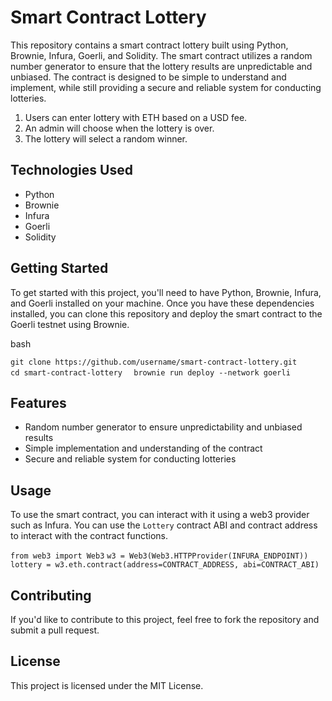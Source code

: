 # Smart Contract Lottery

This repository contains a smart contract lottery built using Python, Brownie, Infura, Goerli, and Solidity. The smart contract utilizes a random number generator to ensure that the lottery results are unpredictable and unbiased. The contract is designed to be simple to understand and implement, while still providing a secure and reliable system for conducting lotteries.

1. Users can enter lottery with ETH based on a USD fee.
2. An admin will choose when the lottery is over.
3. The lottery will select a random winner.

## Technologies Used

-   Python
-   Brownie
-   Infura
-   Goerli
-   Solidity

## Getting Started

To get started with this project, you'll need to have Python, Brownie, Infura, and Goerli installed on your machine. Once you have these dependencies installed, you can clone this repository and deploy the smart contract to the Goerli testnet using Brownie.

bash

`git clone https://github.com/username/smart-contract-lottery.git		`
`cd smart-contract-lottery	`
`brownie run deploy --network goerli` 

## Features

-   Random number generator to ensure unpredictability and unbiased results
-   Simple implementation and understanding of the contract
-   Secure and reliable system for conducting lotteries

## Usage

To use the smart contract, you can interact with it using a web3 provider such as Infura. You can use the `Lottery` contract ABI and contract address to interact with the contract functions.


`from web3 import Web3`
`w3 = Web3(Web3.HTTPProvider(INFURA_ENDPOINT))`
`lottery = w3.eth.contract(address=CONTRACT_ADDRESS, abi=CONTRACT_ABI)`


## Contributing

If you'd like to contribute to this project, feel free to fork the repository and submit a pull request.

## License

This project is licensed under the MIT License.
